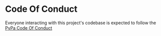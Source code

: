 # Code Of Conduct

Everyone interacting with this project's codebase is expected to follow the [PyPa Code Of Conduct](https://www.pypa.io/en/latest/code-of-conduct/)
